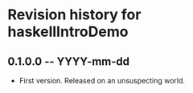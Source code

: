 # Revision history for haskellIntroDemo

## 0.1.0.0 -- YYYY-mm-dd

* First version. Released on an unsuspecting world.
